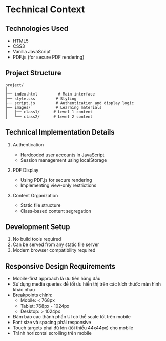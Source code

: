 # Technical Context

## Technologies Used
- HTML5
- CSS3
- Vanilla JavaScript
- PDF.js (for secure PDF rendering)

## Project Structure
```
project/
│
├── index.html         # Main interface
├── style.css         # Styling
├── script.js         # Authentication and display logic
├── images/           # Learning materials
│   ├── class1/      # Level 1 content
│   └── class2/      # Level 2 content
```

## Technical Implementation Details
1. Authentication
   - Hardcoded user accounts in JavaScript
   - Session management using localStorage

2. PDF Display
   - Using PDF.js for secure rendering
   - Implementing view-only restrictions

3. Content Organization
   - Static file structure
   - Class-based content segregation

## Development Setup
1. No build tools required
2. Can be served from any static file server
3. Modern browser compatibility required 

## Responsive Design Requirements
- Mobile-first approach là ưu tiên hàng đầu
- Sử dụng media queries để tối ưu hiển thị trên các kích thước màn hình khác nhau
- Breakpoints chính:
  - Mobile: < 768px
  - Tablet: 768px - 1024px
  - Desktop: > 1024px
- Đảm bảo các thành phần UI có thể scale tốt trên mobile
- Font size và spacing phải responsive
- Touch targets phải đủ lớn (tối thiểu 44x44px) cho mobile
- Tránh horizontal scrolling trên mobile 